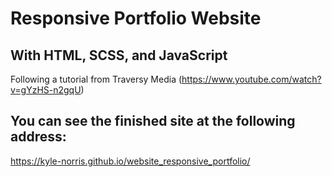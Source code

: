 # Responsive Portfolio Website
## With HTML, SCSS, and JavaScript
Following a tutorial from Traversy Media (https://www.youtube.com/watch?v=gYzHS-n2gqU)

## You can see the finished site at the following address:
https://kyle-norris.github.io/website_responsive_portfolio/
